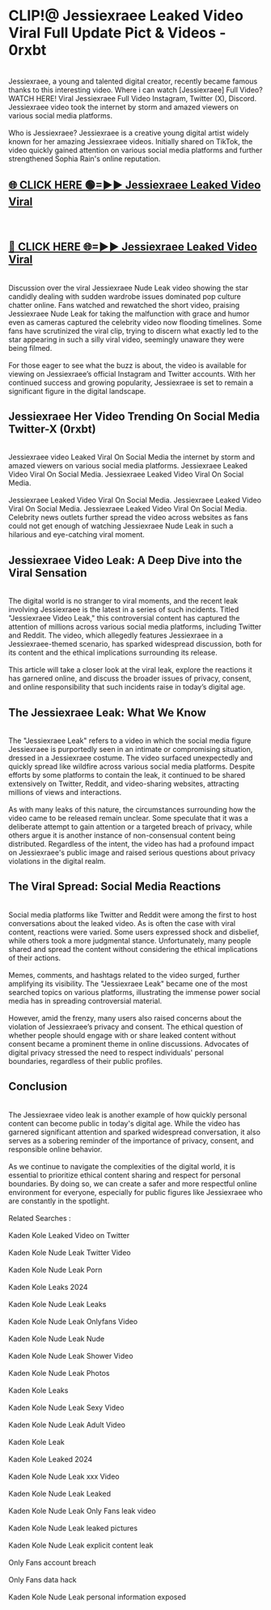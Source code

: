 # CLIP!@ Jessiexraee Leaked Video Viral Full Update Pict & Videos - 0rxbt
<br>
Jessiexraee, a young and talented digital creator, recently became famous thanks to this interesting video. Where i can watch [Jessiexraee] Full Video? WATCH HERE! Viral Jessiexraee Full Video Instagram, Twitter (X), Discord. Jessiexraee video took the internet by storm and amazed viewers on various social media platforms.
<br><br>
Who is Jessiexraee? Jessiexraee is a creative young digital artist widely known for her amazing Jessiexraee videos. Initially shared on TikTok, the video quickly gained attention on various social media platforms and further strengthened Sophia Rain's online reputation.
<br>
<h2><a href="https://bestclip.site?title=Jessiexraee">🌐 CLICK HERE 🟢=►► Jessiexraee Leaked Video Viral</a></h2>
<br>
<h2><a href="https://bestclip.site?title=Jessiexraee">🔴 CLICK HERE 🌐=►► Jessiexraee Leaked Video Viral</a></h2>
<br>
Discussion over the viral Jessiexraee Nude Leak video showing the star candidly dealing with sudden wardrobe issues dominated pop culture chatter online. Fans watched and rewatched the short video, praising Jessiexraee Nude Leak for taking the malfunction with grace and humor even as cameras captured the celebrity video now flooding timelines. Some fans have scrutinized the viral clip, trying to discern what exactly led to the star appearing in such a silly viral video, seemingly unaware they were being filmed.
<br><br>
For those eager to see what the buzz is about, the video is available for viewing on Jessiexraee’s official Instagram and Twitter accounts. With her continued success and growing popularity, Jessiexraee is set to remain a significant figure in the digital landscape.
<br>
<h2>Jessiexraee Her Video Trending On Social Media Twitter-X (0rxbt)</h2>
<br>
Jessiexraee video Leaked Viral On Social Media the internet by storm and amazed viewers on various social media platforms. Jessiexraee Leaked Video Viral On Social Media. Jessiexraee Leaked Video Viral On Social Media.
<br><br>
Jessiexraee Leaked Video Viral On Social Media. Jessiexraee Leaked Video Viral On Social Media. Jessiexraee Leaked Video Viral On Social Media. Celebrity news outlets further spread the video across websites as fans could not get enough of watching Jessiexraee Nude Leak in such a hilarious and eye-catching viral moment.
<br>
<h2>Jessiexraee Video Leak: A Deep Dive into the Viral Sensation</h2>
<br>
The digital world is no stranger to viral moments, and the recent leak involving Jessiexraee is the latest in a series of such incidents. Titled "Jessiexraee Video Leak," this controversial content has captured the attention of millions across various social media platforms, including Twitter and Reddit. The video, which allegedly features Jessiexraee in a Jessiexraee-themed scenario, has sparked widespread discussion, both for its content and the ethical implications surrounding its release.
<br><br>
This article will take a closer look at the viral leak, explore the reactions it has garnered online, and discuss the broader issues of privacy, consent, and online responsibility that such incidents raise in today’s digital age.
<br>
<h2>The Jessiexraee Leak: What We Know</h2>
<br>
The "Jessiexraee Leak" refers to a video in which the social media figure Jessiexraee is purportedly seen in an intimate or compromising situation, dressed in a Jessiexraee costume. The video surfaced unexpectedly and quickly spread like wildfire across various social media platforms. Despite efforts by some platforms to contain the leak, it continued to be shared extensively on Twitter, Reddit, and video-sharing websites, attracting millions of views and interactions.
<br><br>
As with many leaks of this nature, the circumstances surrounding how the video came to be released remain unclear. Some speculate that it was a deliberate attempt to gain attention or a targeted breach of privacy, while others argue it is another instance of non-consensual content being distributed. Regardless of the intent, the video has had a profound impact on Jessiexraee's public image and raised serious questions about privacy violations in the digital realm.
<br>
<h2>The Viral Spread: Social Media Reactions</h2>
<br>
Social media platforms like Twitter and Reddit were among the first to host conversations about the leaked video. As is often the case with viral content, reactions were varied. Some users expressed shock and disbelief, while others took a more judgmental stance. Unfortunately, many people shared and spread the content without considering the ethical implications of their actions.
<br><br>
Memes, comments, and hashtags related to the video surged, further amplifying its visibility. The "Jessiexraee Leak" became one of the most searched topics on various platforms, illustrating the immense power social media has in spreading controversial material.
<br><br>
However, amid the frenzy, many users also raised concerns about the violation of Jessiexraee’s privacy and consent. The ethical question of whether people should engage with or share leaked content without consent became a prominent theme in online discussions. Advocates of digital privacy stressed the need to respect individuals' personal boundaries, regardless of their public profiles.
<br>
<h2>Conclusion</h2>
<br>
The Jessiexraee video leak is another example of how quickly personal content can become public in today's digital age. While the video has garnered significant attention and sparked widespread conversation, it also serves as a sobering reminder of the importance of privacy, consent, and responsible online behavior.
<br><br>
As we continue to navigate the complexities of the digital world, it is essential to prioritize ethical content sharing and respect for personal boundaries. By doing so, we can create a safer and more respectful online environment for everyone, especially for public figures like Jessiexraee who are constantly in the spotlight.
<br><br>
Related Searches :
<br><br>
Kaden Kole Leaked Video on Twitter
<br><br>
Kaden Kole Nude Leak Twitter Video
<br><br>
Kaden Kole Nude Leak Porn
<br><br>
Kaden Kole Leaks 2024
<br><br>
Kaden Kole Nude Leak Leaks
<br><br>
Kaden Kole Nude Leak Onlyfans Video
<br><br>
Kaden Kole Nude Leak Nude
<br><br>
Kaden Kole Nude Leak Shower Video
<br><br>
Kaden Kole Nude Leak Photos
<br><br>
Kaden Kole Leaks
<br><br>
Kaden Kole Nude Leak Sexy Video
<br><br>
Kaden Kole Nude Leak Adult Video
<br><br>
Kaden Kole Leak
<br><br>
Kaden Kole Leaked 2024
<br><br>
Kaden Kole Nude Leak xxx Video
<br><br>
Kaden Kole Nude Leak Leaked
<br><br>
Kaden Kole Nude Leak Only Fans leak video
<br><br>
Kaden Kole Nude Leak leaked pictures
<br><br>
Kaden Kole Nude Leak explicit content leak
<br><br>
Only Fans account breach
<br><br>
Only Fans data hack
<br><br>
Kaden Kole Nude Leak personal information exposed